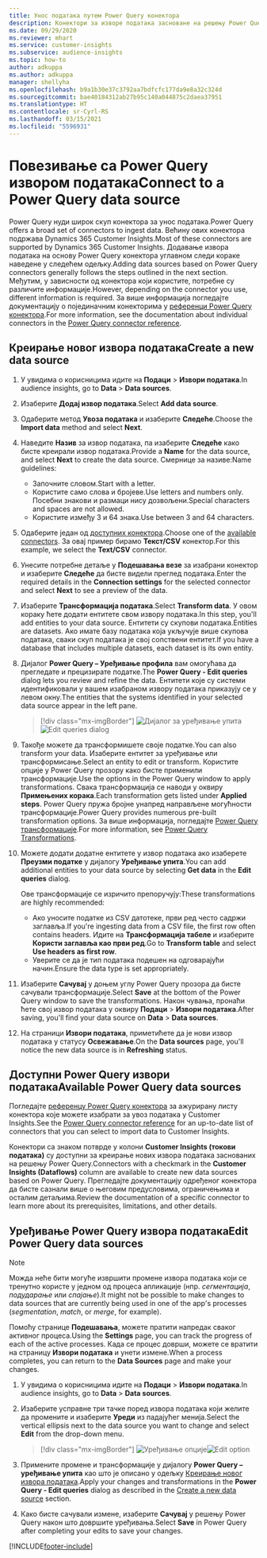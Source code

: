 ```yaml
---
title: Унос података путем Power Query конектора
description: Конектори за изворе података засноване на решењу Power Query.
ms.date: 09/29/2020
ms.reviewer: mhart
ms.service: customer-insights
ms.subservice: audience-insights
ms.topic: how-to
author: adkuppa
ms.author: adkuppa
manager: shellyha
ms.openlocfilehash: b9a1b30e37c3792aa7bdfcfc177da9e8a32c324d
ms.sourcegitcommit: bae40184312ab27b95c140a044875c2daea37951
ms.translationtype: HT
ms.contentlocale: sr-Cyrl-RS
ms.lasthandoff: 03/15/2021
ms.locfileid: "5596931"
---
```

# <a name="connect-to-a-power-query-data-source"></a><span data-ttu-id="ee2d2-103">Повезивање са Power Query извором података</span><span class="sxs-lookup"><span data-stu-id="ee2d2-103">Connect to a Power Query data source</span></span>

<span data-ttu-id="ee2d2-104">Power Query нуди широк скуп конектора за унос података.</span><span class="sxs-lookup"><span data-stu-id="ee2d2-104">Power Query offers a broad set of connectors to ingest data.</span></span> <span data-ttu-id="ee2d2-105">Већину ових конектора подржава Dynamics 365 Customer Insights.</span><span class="sxs-lookup"><span data-stu-id="ee2d2-105">Most of these connectors are supported by Dynamics 365 Customer Insights.</span></span> <span data-ttu-id="ee2d2-106">Додавање извора података на основу Power Query конектора углавном следи кораке наведене у следећем одељку.</span><span class="sxs-lookup"><span data-stu-id="ee2d2-106">Adding data sources based on Power Query connectors generally follows the steps outlined in the next section.</span></span> <span data-ttu-id="ee2d2-107">Међутим, у зависности од конектора који користите, потребне су различите информације.</span><span class="sxs-lookup"><span data-stu-id="ee2d2-107">However, depending on the connector you use, different information is required.</span></span> <span data-ttu-id="ee2d2-108">За више информација погледајте документацију о појединачним конекторима у [референци Power Query конектора](/power-query/connectors/).</span><span class="sxs-lookup"><span data-stu-id="ee2d2-108">For more information, see the documentation about individual connectors in the [Power Query connector reference](/power-query/connectors/).</span></span>

## <a name="create-a-new-data-source"></a><span data-ttu-id="ee2d2-109">Креирање новог извора података</span><span class="sxs-lookup"><span data-stu-id="ee2d2-109">Create a new data source</span></span>

1. <span data-ttu-id="ee2d2-110">У увидима о корисницима идите на **Подаци** > **Извори података**.</span><span class="sxs-lookup"><span data-stu-id="ee2d2-110">In audience insights, go to **Data** > **Data sources**.</span></span>

1. <span data-ttu-id="ee2d2-111">Изаберите **Додај извор података**.</span><span class="sxs-lookup"><span data-stu-id="ee2d2-111">Select **Add data source**.</span></span>

1. <span data-ttu-id="ee2d2-112">Одаберите метод **Увоза података** и изаберите **Следеће**.</span><span class="sxs-lookup"><span data-stu-id="ee2d2-112">Choose the **Import data** method and select **Next**.</span></span>

1. <span data-ttu-id="ee2d2-113">Наведите **Назив** за извор података, па изаберите **Следеће** како бисте креирали извор података.</span><span class="sxs-lookup"><span data-stu-id="ee2d2-113">Provide a **Name** for the data source, and select **Next** to create the data source.</span></span> <span data-ttu-id="ee2d2-114">Смернице за називе:</span><span class="sxs-lookup"><span data-stu-id="ee2d2-114">Name guidelines:</span></span> 
   - <span data-ttu-id="ee2d2-115">Започните словом.</span><span class="sxs-lookup"><span data-stu-id="ee2d2-115">Start with a letter.</span></span>
   - <span data-ttu-id="ee2d2-116">Користите само слова и бројеве.</span><span class="sxs-lookup"><span data-stu-id="ee2d2-116">Use letters and numbers only.</span></span> <span data-ttu-id="ee2d2-117">Посебни знакови и размаци нису дозвољени.</span><span class="sxs-lookup"><span data-stu-id="ee2d2-117">Special characters and spaces are not allowed.</span></span>
   - <span data-ttu-id="ee2d2-118">Користите између 3 и 64 знака.</span><span class="sxs-lookup"><span data-stu-id="ee2d2-118">Use between 3 and 64 characters.</span></span>

1. <span data-ttu-id="ee2d2-119">Одаберите један од [доступних конектора](#available-power-query-data-sources).</span><span class="sxs-lookup"><span data-stu-id="ee2d2-119">Choose one of the [available connectors](#available-power-query-data-sources).</span></span> <span data-ttu-id="ee2d2-120">За овај пример бирамо **Текст/CSV** конектор.</span><span class="sxs-lookup"><span data-stu-id="ee2d2-120">For this example, we select the **Text/CSV** connector.</span></span>

1. <span data-ttu-id="ee2d2-121">Унесите потребне детаље у **Подешавања везе** за изабрани конектор и изаберите **Следеће** да бисте видели преглед података.</span><span class="sxs-lookup"><span data-stu-id="ee2d2-121">Enter the required details in the **Connection settings** for the selected connector and select **Next** to see a preview of the data.</span></span>

1. <span data-ttu-id="ee2d2-122">Изаберите **Трансформација података**.</span><span class="sxs-lookup"><span data-stu-id="ee2d2-122">Select **Transform data**.</span></span> <span data-ttu-id="ee2d2-123">У овом кораку ћете додати ентитете свом извору података.</span><span class="sxs-lookup"><span data-stu-id="ee2d2-123">In this step, you'll add entities to your data source.</span></span> <span data-ttu-id="ee2d2-124">Ентитети су скупови података.</span><span class="sxs-lookup"><span data-stu-id="ee2d2-124">Entities are datasets.</span></span> <span data-ttu-id="ee2d2-125">Ако имате базу података која укључује више скупова података, сваки скуп података је свој сопствени ентитет.</span><span class="sxs-lookup"><span data-stu-id="ee2d2-125">If you have a database that includes multiple datasets, each dataset is its own entity.</span></span>

1. <span data-ttu-id="ee2d2-126">Дијалог **Power Query – Уређивање профила** вам омогућава да прегледате и прецизирате податке.</span><span class="sxs-lookup"><span data-stu-id="ee2d2-126">The **Power Query - Edit queries** dialog lets you review and refine the data.</span></span> <span data-ttu-id="ee2d2-127">Ентитети које су системи идентификовали у вашем изабраном извору података приказују се у левом окну.</span><span class="sxs-lookup"><span data-stu-id="ee2d2-127">The entities that the systems identified in your selected data source appear in the left pane.</span></span>

   > [!div class="mx-imgBorder"]
   > <span data-ttu-id="ee2d2-128">![Дијалог за уређивање упита](media/data-manager-configure-edit-queries.png "Дијалог за уређивање упита")</span><span class="sxs-lookup"><span data-stu-id="ee2d2-128">![Edit queries dialog](media/data-manager-configure-edit-queries.png "Edit queries dialog")</span></span>

1. <span data-ttu-id="ee2d2-129">Такође можете да трансформишете своје податке.</span><span class="sxs-lookup"><span data-stu-id="ee2d2-129">You can also transform your data.</span></span> <span data-ttu-id="ee2d2-130">Изаберите ентитет за уређивање или трансформисање.</span><span class="sxs-lookup"><span data-stu-id="ee2d2-130">Select an entity to edit or transform.</span></span> <span data-ttu-id="ee2d2-131">Користите опције у Power Query прозору како бисте применили трансформације.</span><span class="sxs-lookup"><span data-stu-id="ee2d2-131">Use the options in the Power Query window to apply transformations.</span></span> <span data-ttu-id="ee2d2-132">Свака трансформација се наводи у оквиру **Примењених корака**.</span><span class="sxs-lookup"><span data-stu-id="ee2d2-132">Each transformation gets listed under **Applied steps**.</span></span> <span data-ttu-id="ee2d2-133">Power Query пружа бројне унапред направљене могућности трансформације.</span><span class="sxs-lookup"><span data-stu-id="ee2d2-133">Power Query provides numerous pre-built transformation options.</span></span> <span data-ttu-id="ee2d2-134">За више информација, погледајте [Power Query трансформације](/power-query/power-query-what-is-power-query#transformations).</span><span class="sxs-lookup"><span data-stu-id="ee2d2-134">For more information, see [Power Query Transformations](/power-query/power-query-what-is-power-query#transformations).</span></span>

1. <span data-ttu-id="ee2d2-135">Можете додати додатне ентитете у извор података ако изаберете **Преузми податке** у дијалогу **Уређивање упита**.</span><span class="sxs-lookup"><span data-stu-id="ee2d2-135">You can add additional entities to your data source by selecting **Get data** in the **Edit queries** dialog.</span></span>

   <span data-ttu-id="ee2d2-136">Ове трансформације се изричито препоручују:</span><span class="sxs-lookup"><span data-stu-id="ee2d2-136">These transformations are highly recommended:</span></span>

   - <span data-ttu-id="ee2d2-137">Ако уносите податке из CSV датотеке, први ред често садржи заглавља.</span><span class="sxs-lookup"><span data-stu-id="ee2d2-137">If you're ingesting data from a CSV file, the first row often contains headers.</span></span> <span data-ttu-id="ee2d2-138">Идите на **Трансформација табеле** и изаберите **Користи заглавља као први ред**.</span><span class="sxs-lookup"><span data-stu-id="ee2d2-138">Go to **Transform table** and select **Use headers as first row**.</span></span>
   - <span data-ttu-id="ee2d2-139">Уверите се да је тип података подешен на одговарајући начин.</span><span class="sxs-lookup"><span data-stu-id="ee2d2-139">Ensure the data type is set appropriately.</span></span>

1. <span data-ttu-id="ee2d2-140">Изаберите **Сачувај** у доњем углу Power Query прозора да бисте сачували трансформације.</span><span class="sxs-lookup"><span data-stu-id="ee2d2-140">Select **Save** at the bottom of the Power Query window to save the transformations.</span></span> <span data-ttu-id="ee2d2-141">Након чувања, пронаћи ћете свој извор података у оквиру **Подаци** > **Извори података**.</span><span class="sxs-lookup"><span data-stu-id="ee2d2-141">After saving, you'll find your data source on **Data** > **Data sources**.</span></span>

1. <span data-ttu-id="ee2d2-142">На страници **Извори података**, приметићете да је нови извор података у статусу **Освежавање**.</span><span class="sxs-lookup"><span data-stu-id="ee2d2-142">On the **Data sources** page, you'll notice the new data source is in **Refreshing** status.</span></span>

## <a name="available-power-query-data-sources"></a><span data-ttu-id="ee2d2-143">Доступни Power Query извори података</span><span class="sxs-lookup"><span data-stu-id="ee2d2-143">Available Power Query data sources</span></span>

<span data-ttu-id="ee2d2-144">Погледајте [референцу Power Query конектора](/power-query/connectors/) за ажурирану листу конектора које можете изабрати за увоз података у Customer Insights.</span><span class="sxs-lookup"><span data-stu-id="ee2d2-144">See the [Power Query connector reference](/power-query/connectors/) for an up-to-date list of connectors that you can select to import data to Customer Insights.</span></span> 

<span data-ttu-id="ee2d2-145">Конектори са знаком потврде у колони **Customer Insights (токови података)** су доступни за креирање нових извора података заснованих на решењу Power Query.</span><span class="sxs-lookup"><span data-stu-id="ee2d2-145">Connectors with a checkmark in the **Customer Insights (Dataflows)** column are available to create new data sources based on Power Query.</span></span> <span data-ttu-id="ee2d2-146">Прегледајте документацију одређеног конектора да бисте сазнали више о његовим предусловима, ограничењима и осталим детаљима.</span><span class="sxs-lookup"><span data-stu-id="ee2d2-146">Review the documentation of a specific connector to learn more about its prerequisites, limitations, and other details.</span></span>

## <a name="edit-power-query-data-sources"></a><span data-ttu-id="ee2d2-147">Уређивање Power Query извора података</span><span class="sxs-lookup"><span data-stu-id="ee2d2-147">Edit Power Query data sources</span></span>

> [!NOTE]
> <span data-ttu-id="ee2d2-148">Можда неће бити могуће извршити промене извора података који се тренутно користе у једном од процеса апликације (нпр. *сегментација*, *подударање* или *спајање*).</span><span class="sxs-lookup"><span data-stu-id="ee2d2-148">It might not be possible to make changes to data sources that are currently being used in one of the app's processes (*segmentation*, *match*, or *merge*, for example).</span></span> 
>
> <span data-ttu-id="ee2d2-149">Помоћу странице **Подешавања**, можете пратити напредак сваког активног процеса.</span><span class="sxs-lookup"><span data-stu-id="ee2d2-149">Using the **Settings** page, you can track the progress of each of the active processes.</span></span> <span data-ttu-id="ee2d2-150">Када се процес доврши, можете се вратити на страницу **Извори података** и унети измене.</span><span class="sxs-lookup"><span data-stu-id="ee2d2-150">When a process completes, you can return to the **Data Sources** page and make your changes.</span></span>

1. <span data-ttu-id="ee2d2-151">У увидима о корисницима идите на **Подаци** > **Извори података**.</span><span class="sxs-lookup"><span data-stu-id="ee2d2-151">In audience insights, go to **Data** > **Data sources**.</span></span>

2. <span data-ttu-id="ee2d2-152">Изаберите усправне три тачке поред извора података који желите да промените и изаберите **Уреди** из падајућег менија.</span><span class="sxs-lookup"><span data-stu-id="ee2d2-152">Select the vertical ellipsis next to the data source you want to change and select **Edit** from the drop-down menu.</span></span>

   > [!div class="mx-imgBorder"]
   > <span data-ttu-id="ee2d2-153">![Уређивање опције](media/edit-option-data-sources.png "Уређивање опције")</span><span class="sxs-lookup"><span data-stu-id="ee2d2-153">![Edit option](media/edit-option-data-sources.png "Edit option")</span></span>

3. <span data-ttu-id="ee2d2-154">Примените промене и трансформације у дијалогу **Power Query – уређивање упита** као што је описано у одељку [Креирање новог извора података](#create-a-new-data-source).</span><span class="sxs-lookup"><span data-stu-id="ee2d2-154">Apply your changes and transformations in the **Power Query - Edit queries** dialog as described in the [Create a new data source](#create-a-new-data-source) section.</span></span>

4. <span data-ttu-id="ee2d2-155">Како бисте сачували измене, изаберите **Сачувај** у решењу Power Query након што довршите уређивања.</span><span class="sxs-lookup"><span data-stu-id="ee2d2-155">Select **Save** in Power Query after completing your edits to save your changes.</span></span>


[!INCLUDE[footer-include](../includes/footer-banner.md)]